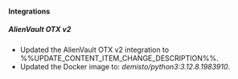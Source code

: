 
#### Integrations

##### AlienVault OTX v2

- Updated the AlienVault OTX v2 integration to %%UPDATE_CONTENT_ITEM_CHANGE_DESCRIPTION%%.
- Updated the Docker image to: *demisto/python3:3.12.8.1983910*.

